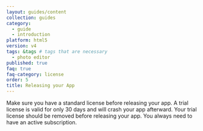 ```yaml
---
layout: guides/content
collection: guides
category:
  - guide
  - introduction
platform: html5
version: v4
tags: &tags # tags that are necessary
  - photo editor
published: true
faq: true
faq-category: license
order: 5
title: Releasing your App
---
```


Make sure you have a standard license before releasing your app. A trial license is valid for only 30 days and will crash your app afterward. Your trial license should be removed before releasing your app. You always need to have an active subscription.